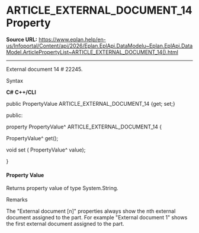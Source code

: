 # ARTICLE_EXTERNAL_DOCUMENT_14 Property

**Source URL:** https://www.eplan.help/en-us/Infoportal/Content/api/2026/Eplan.EplApi.DataModelu~Eplan.EplApi.DataModel.ArticlePropertyList~ARTICLE_EXTERNAL_DOCUMENT_14().html

---

External document 14 # 22245.

Syntax

**C#**
**C++/CLI**


public PropertyValue ARTICLE_EXTERNAL_DOCUMENT_14 {get; set;}

public:

property PropertyValue^ ARTICLE_EXTERNAL_DOCUMENT_14 {

   PropertyValue^ get();

   void set (    PropertyValue^ value);

}


#### Property Value

Returns property value of type System.String.

Remarks

The "External document [n]" properties always show the nth external document assigned to the part. For example "External document 1" shows the first external document assigned to the part.

